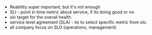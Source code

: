 * Reability super important, but it's not enough
* SLI - point in time metric about service, if its doing good or no
* slo target for the overall health
* service level agreement (SLA) - its to select specific metric from slo. 
* all company focus on SLO (operations, management)
